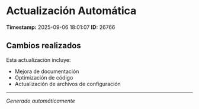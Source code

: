 # Actualización Automática

**Timestamp:** 2025-09-06 18:01:07
**ID:** 26766

## Cambios realizados

Esta actualización incluye:
- Mejora de documentación
- Optimización de código
- Actualización de archivos de configuración

---
*Generado automáticamente*
